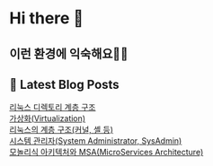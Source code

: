 # Hi there 👋

## 이런 환경에 익숙해요✍🏼

## 📕 Latest Blog Posts

<a href=https://jhyngu.tistory.com/131>리눅스 디렉토리 계층 구조</a></br><a href=https://jhyngu.tistory.com/130>가상화(Virtualization)</a></br><a href=https://jhyngu.tistory.com/129>리눅스의 계층 구조(커널, 셸 등)</a></br><a href=https://jhyngu.tistory.com/128>시스템 관리자(System Administrator, SysAdmin)</a></br><a href=https://jhyngu.tistory.com/127>모놀리식 아키텍처와 MSA(MicroServices Architecture)</a></br>